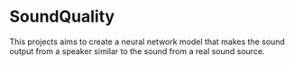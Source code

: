 # SoundQuality
This projects aims to create a neural network model that makes the sound output from a speaker similar to the sound from a real sound source.
